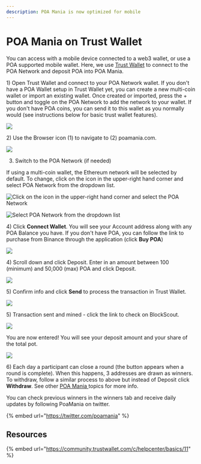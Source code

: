 ```yaml
---
description: POA Mania is now optimized for mobile
---
```


# POA Mania on Trust Wallet

You can access with a mobile device connected to a web3 wallet, or use a POA supported mobile wallet. Here, we use [Trust Wallet](https://trustwallet.com/) to connect to the POA Network and deposit POA into POA Mania.

1\) Open Trust Wallet and connect to your POA Network wallet. If you don't have a POA Wallet setup in Trust Wallet yet, you can create a new multi-coin wallet or import an existing wallet.  Once created or imported, press the + button and toggle on the POA Network to add the network to your wallet. If you don't have POA coins, you can send it to this wallet as you normally would \(see instructions below for basic trust wallet features\).

![](../../.gitbook/assets/img1.png)

2\) Use the Browser icon \(1\) to navigate to \(2\) poamania.com.

![](../../.gitbook/assets/img3.png)

3. Switch to the POA Network \(if needed\)

If using a multi-coin wallet, the Ethereum network will be selected by default. To change, click on the icon in the upper-right hand corner and select POA Network from the dropdown list.

![Click on the icon in the upper-right hand corner and select the POA Network](../../.gitbook/assets/poamania-1.png)

![Select POA Network from the dropdown list](../../.gitbook/assets/poamania-2.png)

4\) Click **Connect Wallet**. You will see your Account address along with any POA Balance you have. If you don't have POA, you can follow the link to purchase from Binance through the application \(click **Buy POA**\)

![](../../.gitbook/assets/connectwallet.png)

4\) Scroll down and click Deposit. Enter in an amount between 100 \(minimum\) and 50,000 \(max\) POA and click Deposit.

![](../../.gitbook/assets/deposits.png)

5\) Confirm info and click **Send** to process the transaction in Trust Wallet.

![](../../.gitbook/assets/send.png)

5\) Transaction sent and mined - click the link to check on BlockScout.

![](../../.gitbook/assets/blockscout.png)

You are now entered! You will see your deposit amount and your share of the total pot.

![](../../.gitbook/assets/yourshare.png)

6\) Each day a participant can close a round \(the button appears when a round is complete\). When this happens, 3 addresses are drawn as winners. To withdraw, follow a similar process to above but instead of Deposit click **Withdraw**. See other [POA Mania ](./)topics for more info.

You can check previous winners in the winners tab and receive daily updates by following PoaMania on twitter.

{% embed url="https://twitter.com/poamania" %}

## Resources

{% embed url="https://community.trustwallet.com/c/helpcenter/basics/11" %}






